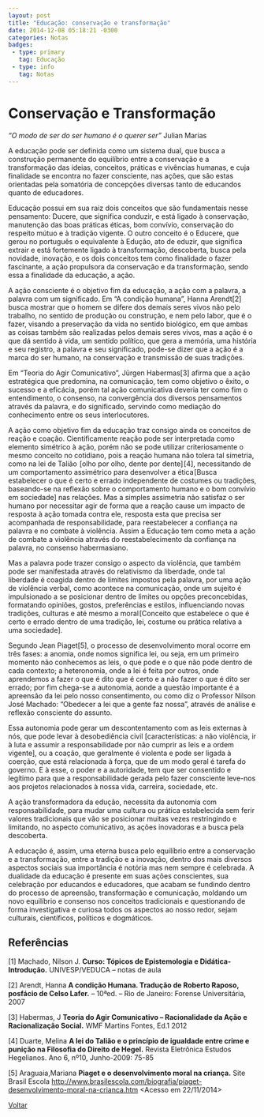 ```yaml
---
layout: post
title: "Educação: conservação e transformação"
date: 2014-12-08 05:18:21 -0300
categories: Notas
badges:
 - type: primary
   tag: Educação
 - type: info
   tag: Notas
---
```


# Conservação e Transformação

*“O modo de ser do ser humano é o querer ser”*
Julian Marias

A educação pode ser definida como um sistema dual, que busca a construção permanente do equilíbrio entre a conservação e a transformação das ideias, conceitos, práticas e vivências humanas, e cuja finalidade se encontra no fazer consciente, nas ações, que são estas orientadas pela somatória de concepções diversas tanto de educandos quanto de educadores.

<!--more-->

Educação possui em sua raiz dois conceitos que são fundamentais nesse pensamento: Ducere, que significa conduzir, e está ligado à conservação, manutenção das boas práticas éticas, bom convívio, conservação do respeito mútuo e à tradição vigente. O outro conceito é o Educere, que gerou no português o equivalente à Edução, ato de eduzir, que significa extrair e está fortemente ligado à transformação, descoberta, busca pela novidade, inovação, e os dois conceitos tem como finalidade o fazer fascinante, a ação propulsora da conservação e da transformação, sendo essa a finalidade da educação, a ação.
 

A ação consciente é o objetivo fim da educação, a ação com a palavra, a palavra com um significado. Em “A condição humana”, Hanna Arendt[2] busca mostrar que o homem se difere dos demais seres vivos não pelo trabalho, no sentido de produção ou construção, e nem pelo labor, que é o fazer, visando a preservação da vida no sentido biológico, em que ambas as coisas também são realizadas pelos demais seres vivos, mas a ação é o que dá sentido à vida, um sentido político, que gera a memória, uma história e seu registro, a palavra e seu significado, pode-se dizer que a ação é a marca do ser humano, na conservação e transmissão de suas tradições.
 

Em “Teoria do Agir Comunicativo”, Jürgen Habermas[3] afirma que a ação estratégica que predomina, na comunicação, tem como objetivo o êxito, o sucesso e a eficácia, porém tal ação comunicativa deveria ter como fim o entendimento, o consenso, na convergência dos diversos pensamentos através da palavra, e do significado, servindo como mediação do conhecimento entre os seus interlocutores.
 

A ação como objetivo fim da educação traz consigo ainda os conceitos de reação e coação. Cientificamente reação pode ser interpretada como elemento simétrico à ação, porém não se pode utilizar criteriosamente o mesmo conceito no cotidiano, pois a reação humana não tolera tal simetria, como na lei de Talião  [olho por olho, dente por dente] [4], necessitando de um comportamento assimétrico para desenvolver a ética [Busca estabelecer o que é certo e errado independente de costumes ou tradições, baseando-se na reflexão sobre o comportamento humano e o bom convívio em sociedade] nas relações. Mas a simples assimetria não satisfaz o ser humano por necessitar agir de forma que a reação cause um impacto de resposta à ação tomada contra ele, resposta esta que precisa ser acompanhada de responsabilidade, para reestabelecer a confiança na palavra e no combate à violência. Assim a Educação tem como meta a ação de combate a violência através do reestabelecimento da confiança na palavra, no consenso habermasiano.
 

Mas a palavra pode trazer consigo o aspecto da violência, que também pode ser manifestada através do relativismo da liberdade, onde tal liberdade é coagida dentro de limites impostos pela palavra, por uma ação de violência verbal, como acontece na comunicação, onde um sujeito é impulsionado a se posicionar dentro de limites ou opções preconcebidas, formatando opiniões, gostos, preferências e estilos, influenciando novas tradições, culturas e até mesmo a moral [Conceito que estabelece o que é certo e errado dentro de uma tradição, lei, costume ou prática relativa a uma sociedade].
 

Segundo Jean Piaget[5], o processo de desenvolvimento moral ocorre em três fases: a anomia, onde nomos significa lei, ou seja, em um primeiro momento não conhecemos as leis, o que pode e o que não pode dentro de cada contexto; a heteronomia, onde a lei é feita por outros, onde aprendemos a fazer o que é dito que é certo e a não fazer o que é dito ser errado; por fim chega-se a autonomia, aonde a questão importante é a apreensão da lei pelo nosso consentimento, ou como diz o Professor Nilson José Machado: “Obedecer a lei que a gente faz nossa”, através de análise e reflexão consciente do assunto.
 

Essa autonomia pode gerar um descontentamento com as leis externas à nós, que pode levar à desobediência civil   [características: a não violência, ir à luta e assumir a responsabilidade por não cumprir as leis e a ordem vigente], ou a coação, que geralmente é violenta e pode ser ligada à coerção, que está relacionada à força, que de um modo geral é tarefa do governo. E à esse, o poder e a autoridade, tem que ser consentido e legítimo para que a responsabilidade gerada pelo fazer consciente leve-nos aos projetos relacionados à nossa vida, carreira, sociedade, etc.
 

A ação transformadora da edução, necessita da autonomia com responsabilidade, para mudar uma cultura ou prática estabelecida sem ferir valores tradicionais que vão se posicionar muitas vezes restringindo e limitando, no aspecto comunicativo, as ações inovadoras e a busca pela descoberta.
 

A educação é, assim, uma eterna busca pelo equilíbrio entre a conservação e a transformação, entre a tradição e a inovação, dentro dos mais diversos aspectos sociais sua importância é notória mas nem sempre é celebrada. A dualidade da educação é presente em suas ações conscientes, sua celebração por educandos e educadores, que acabam se fundindo dentro do processo de apreensão, transformação e comunicação, moldando um novo equilíbrio e consenso nos conceitos tradicionais e questionando de forma investigativa e curiosa todos os aspectos ao nosso redor, sejam culturais, científicos, políticos e dogmáticos.




## Referências

[1] Machado, Nilson J. **Curso: Tópicos de Epistemologia e Didática-Introdução.** UNIVESP/VEDUCA – notas de aula

[2] Arendt, Hanna **A condição Humana. Tradução de Roberto Raposo, posfácio de Celso Lafer.** – 10ªed. – Rio de Janeiro: Forense Universitária, 2007

[3] Habermas, J **Teoria do Agir Comunicativo – Racionalidade da Ação e Racionalização Social.** WMF Martins Fontes, Ed.1 2012

[4] Duarte, Melina **A lei do Talião e o princípio de igualdade entre crime e punição na Filosofia do Direito de Hegel.** Revista Eletrônica Estudos Hegelianos. Ano 6, nº10, Junho-2009: 75-85

[5] Araguaia,Mariana **Piaget e o desenvolvimento moral na criança.** Site Brasil Escola http://www.brasilescola.com/biografia/piaget-desenvolvimento-moral-na-crianca.htm <Acesso em 22/11/2014>



[Voltar]({{site.baseurl}}/docs/humanidades)